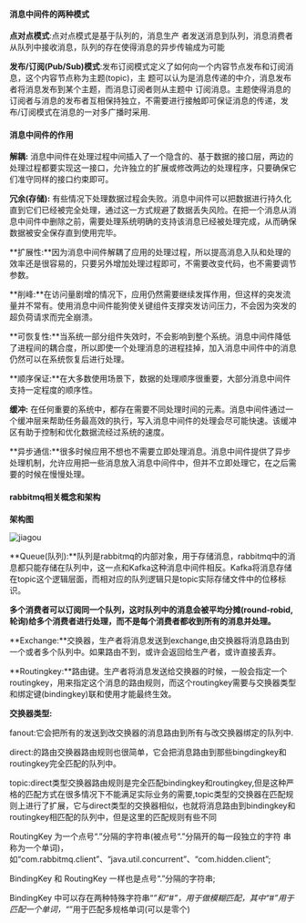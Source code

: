 

#### 消息中间件的两种模式

**点对点模式**:点对点模式是基于队列的，消息生产 者发送消息到队列，消息消费者从队列中接收消息，队列的存在使得消息的异步传输成为可能

**发布/订阅(Pub/Sub)模式**:发布订阅模式定义了如何向一个内容节点发布和订阅消息，这个内容节点称为主题(topic)，主 题可以认为是消息传递的中介，消息发布者将消息发布到某个主题，而消息订阅者则从主题中 订阅消息。主题使得消息的订阅者与消息的发布者互相保持独立，不需要进行接触即可保证消息的传递，发布/订阅模式在消息的一对多广播时采用.

#### 消息中间件的作用

**解耦:** 消息中间件在处理过程中间插入了一个隐含的、基于数据的接口层，两边的处理过程都要实现这一接口，允许独立的扩展或修改两边的处理程序，只要确保它们准守同样的接口约束即可。

**冗余(存储):** 有些情况下处理数据过程会失败。消息中间件可以把数据进行持久化直到它们已经被完全处理，通过这一方式规避了数据丢失风险。在把一个消息从消息中间件中删除之前，需要处理系统明确的支持该消息已经被处理完成，从而确保数据被安全保存直到使用完毕。

**扩展性:**因为消息中间件解耦了应用的处理过程，所以提高消息入队和处理的效率还是很容易的，只要另外增加处理过程即可，不需要改变代码，也不需要调节参数。

**削峰:**在访问量剧增的情况下，应用仍然需要继续发挥作用，但这样的突发流量并不常有。使用消息中间件能狗使关键组件支撑突发访问压力，不会因为突发的超负荷请求而完全崩溃。

**可恢复性:**当系统一部分组件失效时，不会影响到整个系统。消息中间件降低了进程间的耦合度，所以即使一个处理消息的进程挂掉，加入消息中间件中的消息仍然可以在系统恢复后进行处理。

**顺序保证:**在大多数使用场景下，数据的处理顺序很重要，大部分消息中间件支持一定程度的顺序性。

**缓冲:** 在任何重要的系统中，都存在需要不同处理时间的元素。消息中间件通过一个缓冲层来帮助任务最高效的执行，写入消息中间件的处理会尽可能快速。该缓冲区有助于控制和优化数据流经过系统的速度。

**异步通信:**很多时候应用不想也不需要立即处理消息。消息中间件提供了异步处理机制，允许应用把一些消息放入消息中间件中，但并不立即处理它，在之后需要的时候在慢慢处理。

#### rabbitmq相关概念和架构

**架构图**

![jiagou](/Users/tianxin2/tianxin/spring-boot-study/wiki/img/rabbitmq/jiagou.png)

**Queue(队列):**队列是rabbitmq的内部对象，用于存储消息，rabbitmq中的消息都只能存储在队列中，这一点和Kafka这种消息中间件相反。Kafka将消息存储在topic这个逻辑层面，而相对应的队列逻辑只是topic实际存储文件中的位移标识。

**多个消费者可以订阅同一个队列，这时队列中的消息会被平均分摊(round-robid,轮询)给多个消费者进行处理，而不是每个消费者都收到所有的消息并处理。**

**Exchange:**交换器，生产者将消息发送到exchange,由交换器将消息路由到一个或者多个队列中。如果路由不到，或许会返回给生产者，或许直接丢弃。

**Routingkey:**路由键。生产者将消息发送给交换器的时候，一般会指定一个routingkey，用来指定这个消息的路由规则，而这个routingkey需要与交换器类型和绑定键(bindingkey)联和使用才能最终生效。

**交换器类型:**

fanout:它会把所有的发送到改交换器的消息路由到所有与改交换器绑定的队列中.

direct:的路由交换器路由规则也很简单，它会把消息路由到那些bingdingkey和routingkey完全匹配的队列中。

topic:direct类型交换器路由规则是完全匹配bindingkey和routingkey,但是这种严格的匹配方式在很多情况下不能满足实际业务的需要,topic类型的交换器在匹配规则上进行了扩展，它与direct类型的交换器相似，也就将消息路由到bindingkey和routingkey相匹配的队列中，但是这里的匹配规则有些不同

RoutingKey 为一个点号“.”分隔的字符串(被点号“.”分隔开的每一段独立的字符 串称为一个单词)，如“com.rabbitmq.client”、“java.util.concurrent”、“com.hidden.client”;

BindingKey 和 RoutingKey 一样也是点号“.”分隔的字符串;

BindingKey 中可以存在两种特殊字符串“*”和“#”，用于做模糊匹配，其中“#”用于匹配一个单词，“*”用于匹配多规格单词(可以是零个)

